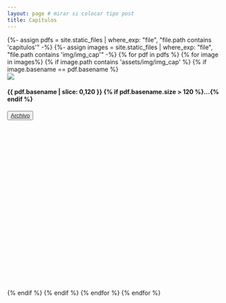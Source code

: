 ```yaml
---
layout: page # mirar si colocar tipo post
title: Capítulos
---
```


<div class="row">
{%- assign pdfs = site.static_files | where_exp: "file", "file.path contains 'capitulos'" -%}
{%- assign images = site.static_files | where_exp: "file", "file.path contains 'img/img_cap'" -%}   
{% for pdf in pdfs %}
    {% for image in images%}
        {% if image.path contains 'assets/img/img_cap' %}
            {% if image.basename == pdf.basename %}
            <div class="column">
                <div class="flex-container">
                    <div class="card" style="width: 100%; height: 500px">
                    <a href="{{site.baseurl}}{{ pdf.path }}"><img src="{{site.baseurl}}{{ image.path }}"></a>
                        <div class="container">
                            <h4><b>{{ pdf.basename | slice: 0,120 }}
                            {% if pdf.basename.size > 120  %}...{% endif %}
                            </b></h4>
                        <p> <button style="margin:0px"><a href="{{site.baseurl}}{{ pdf.path }}">Archivo</a></button></p>
                        </div>  
                    </div>
                </div>   
            </div>
            {% endif %}
        {% endif %}
    {% endfor %}
{% endfor %}
</div>